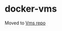 docker-vms
==========
Moved to [Vms repo](https://github.com/makinacorpus/vms/blob/master/README.rst)
